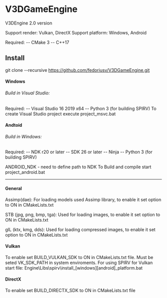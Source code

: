 # V3DGameEngine
V3DEngine 2.0 version

Support render: Vulkan, DirectX
Support platform: Windows, Android

Required:
-- CMake 3
-- C++17


## Install
git clone --recursive https://github.com/fedoriusv/V3DGameEngine.git

#### Windows
###### Build in Visual Studio:
Required:
-- Visual Studio 16 2019 x64
-- Python 3 (for building SPIRV)
To create Visual Studio project execute project_msvc.bat

#### Andtoid
###### Build in Windows:
Required:
-- NDK r20 or later
-- SDK 26 or later
-- Ninja
-- Python 3 (for building SPIRV)

ANDROID_NDK - need to define path to NDK
To Build and compile start project_android.bat

-------------------------------------------------

#### General
Assimp(dae):
For loading models used Assimp library, to enable it set option to ON in CMakeLists.txt

STB (jpg, png, bmp, tga):
Used for loading images, to enable it set option to ON in CMakeLists.txt

gIL (ktx, kmg, dds):
Used for loading compressed images, to enable it set option to ON in CMakeLists.txt

#### Vulkan
To enable set BUILD_VULKAN_SDK to ON in CMakeLists.txt file.
Must be seted VK_SDK_PATH in system enviroments.
For using SPIRV for Vulkan start file:
Engine\Libs\spirv\install_[windows][android]_platform.bat

#### DirectX
To enable set BUILD_DIRECTX_SDK to ON in CMakeLists.txt file


